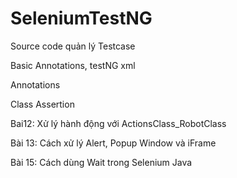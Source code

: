 # SeleniumTestNG
Source code quản lý Testcase

Basic Annotations, testNG xml

Annotations

Class Assertion

Bai12: Xử lý hành động với ActionsClass_RobotClass

Bài 13: Cách xử lý Alert, Popup Window và iFrame

Bài 15: Cách dùng Wait trong Selenium Java
